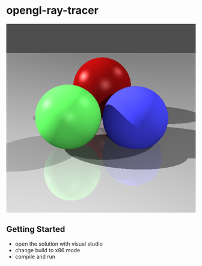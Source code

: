 # opengl-ray-tracer

![demo](./demo.png)

## Getting Started

* open the solution with visual studio
* change build to x86 mode
* compile and run
